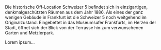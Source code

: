 Die historische Off-Location Schweizer 5 befindet sich in einzigartigen, denkmalgeschützten Räumen aus dem Jahr 1886. Als eines der ganz wenigen Gebäude in Frankfurt ist die Schweizer 5 noch weitgehend im Originalzustand. Eingebettet in das Museumsufer Frankfurts, im Herzen der Stadt, öffnet sich der Blick von der Terrasse hin zum verwunschenen Garten und Metzlerpark.

Lorem ipsum...
